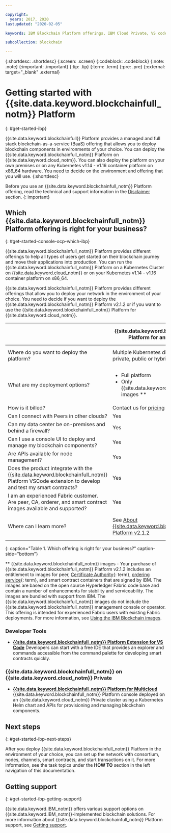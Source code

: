 ```yaml
---

copyright:
  years: 2017, 2020
lastupdated: "2020-02-05"

keywords: IBM Blockchain Platform offerings, IBM Cloud Private, VS code extension, IBM Cloud

subcollection: blockchain

---
```


{:shortdesc: .shortdesc}
{:screen: .screen}
{:codeblock: .codeblock}
{:note: .note}
{:important: .important}
{:tip: .tip}
{:term: .term}
{:pre: .pre}
{:external: target="_blank" .external}

# Getting started with {{site.data.keyword.blockchainfull_notm}} Platform
{: #get-started-ibp}

{{site.data.keyword.blockchainfull}} Platform provides a managed and full stack blockchain-as-a-service (BaaS) offering that allows you to deploy blockchain components in environments of your choice. You can deploy the {{site.data.keyword.blockchainfull_notm}} Platform on {{site.data.keyword.cloud_notm}}. You can also deploy the platform on your own premises or on any Kubernetes v1.14 - v1.16 container platform on x86_64 hardware. You need to decide on the environment and offering that you will use.
{:shortdesc}

Before you use an {{site.data.keyword.blockchainfull_notm}} Platform offering, read the technical and support information in the [Disclaimer](/docs/blockchain?topic=blockchain-disclaimer#disclaimer) section.
{: important}

## Which {{site.data.keyword.blockchainfull_notm}} Platform offering is right for your business?
{: #get-started-console-ocp-which-ibp}

{{site.data.keyword.blockchainfull_notm}} Platform provides different offerings to help all types of users get started on their blockchain journey and move their applications into production. You can run the {{site.data.keyword.blockchainfull_notm}} Platform on a Kubernetes Cluster on {{site.data.keyword.cloud_notm}} or on your Kubernetes v1.14 - v1.16 container platform on x86_64.

{{site.data.keyword.blockchainfull_notm}} Platform provides different offerings that allow you to deploy your network in the environment of your choice. You need to decide if you want to deploy the {{site.data.keyword.blockchainfull_notm}} Platform v2.1.2 or if you want to use the {{site.data.keyword.blockchainfull_notm}} Platform for {{site.data.keyword.cloud_notm}}.

| |{{site.data.keyword.blockchainfull_notm}} Platform for anywhere (v2.1.2) | {{site.data.keyword.blockchainfull_notm}} Platform for {{site.data.keyword.cloud_notm}} |
|----|---|----|
| Where do you want to deploy the platform?|  Multiple Kubernetes distributions on a private, public or hybrid multicloud | An {{site.data.keyword.IBM_notm}} Kubernetes Service cluster on {{site.data.keyword.cloud_notm}} |  
| What are my deployment options? | <ul><li> Full platform </li> <li> Only {{site.data.keyword.blockchainfull_notm}} images  ** </li> </ul>| <ul><li> Full platform </li> </ul>
| How is it billed? |Contact us for [pricing](/docs/blockchain-rhos?topic=blockchain-rhos-ibp-rhos-pricing) |[$0.29 USD per allocated CPU hour](/docs/blockchain?topic=blockchain-ibp-saas-pricing)  |
| Can I connect with Peers in other clouds? |  Yes| Yes |
| Can my data center be on-premises and behind a firewall? | Yes| No |
| Can I use a console UI to deploy and manage my blockchain components? | Yes | Yes|
| Are APIs available for node management? | Yes | Yes|
| Does the product integrate with the {{site.data.keyword.blockchainfull_notm}} Platform VSCode extension to develop and test my smart contracts?| Yes | Yes|
| I am an experienced Fabric customer. Are peer, CA, orderer, and smart contract images available and supported? | Yes | No |
| Where can I learn more? |See [About {{site.data.keyword.blockchainfull_notm}} Platform v2.1.2](/docs/blockchain-rhos?topic=blockchain-rhos-console-ocp-about#console-ocp-about-offers)  | See [About {{site.data.keyword.blockchainfull_notm}} Platform for {{site.data.keyword.cloud_notm}}](/docs/blockchain?topic=blockchain-ibp-console-overview#ibp-console-overview-capabilities) |
{: caption="Table 1. Which offering is right for your business?" caption-side="bottom"}

** {{site.data.keyword.blockchainfull_notm}} images - Your purchase of {{site.data.keyword.blockchainfull_notm}} Platform v2.1.2 includes an entitlement to images for peer, [Certificate Authority](#x2016383){: term}, [ordering service](#x9826021){: term}, and smart contract containers that are signed by IBM. The images are based on the open source Hyperledger Fabric code base and contain a number of enhancements for stability and serviceability. The images are bundled with support from IBM. The {{site.data.keyword.blockchainfull_notm}}  images do not include the {{site.data.keyword.blockchainfull_notm}} management console or operator. This offering is intended for experienced Fabric users with existing Fabric deployments. For more information, see [Using the IBM Blockchain images](/docs/blockchain-rhos?topic=blockchain-rhos-blockchain-images).


### Developer Tools

- [**{{site.data.keyword.blockchainfull_notm}} Platform Extension for VS Code**](/docs/blockchain?topic=blockchain-develop-vscode#develop-vscode)
  Developers can start with a free IDE that provides an explorer and commands accessible from the command palette for developing smart contracts quickly.

### {{site.data.keyword.blockchainfull_notm}} on {{site.data.keyword.cloud_notm}} Private

- [**{{site.data.keyword.blockchainfull_notm}} Platform for Multicloud**](/docs/blockchain?topic=blockchain-console-icp-about#console-icp-about)
  {{site.data.keyword.blockchainfull_notm}} Platform console deployed on an {{site.data.keyword.cloud_notm}} Private cluster using a Kubernetes Helm chart and APIs for provisioning and managing blockchain components.

## Next steps
{: #get-started-ibp-next-steps}

After you deploy {{site.data.keyword.blockchainfull_notm}} Platform in the environment of your choice, you can set up the network with consortium, nodes, channels, smart contracts, and start transactions on it. For more information, see the task topics under the **HOW TO** section in the left navigation of this documentation.

## Getting support
{: #get-started-ibp-getting-support}

{{site.data.keyword.IBM_notm}} offers various support options on {{site.data.keyword.IBM_notm}}-implemented blockchain solutions. For more information about {{site.data.keyword.blockchainfull_notm}} Platform support, see [Getting support](/docs/blockchain?topic=blockchain-blockchain-support#blockchain-support).
